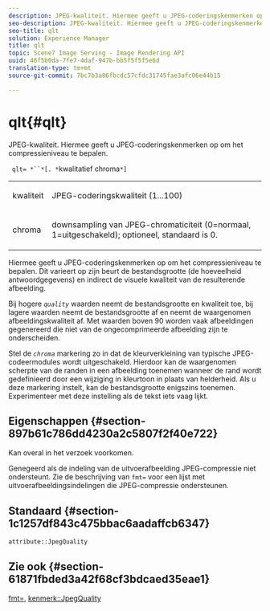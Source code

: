 ```yaml
---
description: JPEG-kwaliteit. Hiermee geeft u JPEG-coderingskenmerken op om het compressieniveau te bepalen.
seo-description: JPEG-kwaliteit. Hiermee geeft u JPEG-coderingskenmerken op om het compressieniveau te bepalen.
seo-title: qlt
solution: Experience Manager
title: qlt
topic: Scene7 Image Serving - Image Rendering API
uuid: 46f5b0da-7fe7-4daf-947b-bb5f5f5f5e6d
translation-type: tm+mt
source-git-commit: 7bc7b3a86fbcdc57cfdc31745fae3afc06e44b15

---
```



# qlt{#qlt}

JPEG-kwaliteit. Hiermee geeft u JPEG-coderingskenmerken op om het compressieniveau te bepalen.

` qlt= *``*[. *`kwalitatief chroma`*]`

<table id="simpletable_A245B6A3D2374A6A89DE63A5621CFEC0"> 
 <tr class="strow"> 
  <td class="stentry"> <p> <span class="varname"> kwaliteit </span> </p> </td> 
  <td class="stentry"> <p>JPEG-coderingskwaliteit (1...100) </p> </td> 
 </tr> 
 <tr class="strow"> 
  <td class="stentry"> <p> <span class="varname"> chroma </span> </p> </td> 
  <td class="stentry"> <p>downsampling van JPEG-chromaticiteit (0=normaal, 1=uitgeschakeld); optioneel, standaard is 0. </p> </td> 
 </tr> 
</table>

Hiermee geeft u JPEG-coderingskenmerken op om het compressieniveau te bepalen. Dit varieert op zijn beurt de bestandsgrootte (de hoeveelheid antwoordgegevens) en indirect de visuele kwaliteit van de resulterende afbeelding.

Bij hogere *`quality`* waarden neemt de bestandsgrootte en kwaliteit toe, bij lagere waarden neemt de bestandsgrootte af en neemt de waargenomen afbeeldingskwaliteit af. Met waarden boven 90 worden vaak afbeeldingen gegenereerd die niet van de ongecomprimeerde afbeelding zijn te onderscheiden.

Stel de *`chroma`* markering zo in dat de kleurverkleining van typische JPEG-codeermodules wordt uitgeschakeld. Hierdoor kan de waargenomen scherpte van de randen in een afbeelding toenemen wanneer de rand wordt gedefinieerd door een wijziging in kleurtoon in plaats van helderheid. Als u deze markering instelt, kan de bestandsgrootte enigszins toenemen. Experimenteer met deze instelling als de tekst iets vaag lijkt.

## Eigenschappen {#section-897b61c786dd4230a2c5807f2f40e722}

Kan overal in het verzoek voorkomen.

Genegeerd als de indeling van de uitvoerafbeelding JPEG-compressie niet ondersteunt. Zie de beschrijving van `fmt=` voor een lijst met uitvoerafbeeldingsindelingen die JPEG-compressie ondersteunen.

## Standaard {#section-1c1257df843c475bbac6aadaffcb6347}

`attribute::JpegQuality`

## Zie ook {#section-61871fbded3a42f68cf3bdcaed35eae1}

[fmt=](../../../../../ir-api/http-protocol/image-rendering-api-ref/c-ir-http-protocol-ref/c-ir-http-protocol-command-reference/r-ir-fmt.md#reference-4c743f67d56b47c5b774fcc900ff758c), [kenmerk::JpegQuality](../../../../../ir-api/material-cat/image-rendering-api-ref/c-ir-material-catalog/c-ir-attributes-reference/r-ir-jpegquality.md#reference-d86fc5ad18bb436891efdbe1f98fea50)
